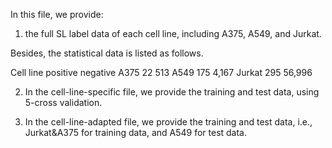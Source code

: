 In this file, we provide:

1) the full SL label data of each cell line, including A375, A549, and Jurkat. 

Besides, the statistical data is listed as follows.

Cell line	positive	negative
A375	   22	   513
A549	  175	  4,167
Jurkat	  295	 56,996


2) In the cell-line-specific file, we provide the training and test data, using 5-cross validation.

3) In the cell-line-adapted file, we provide the training and test data, i.e., Jurkat&A375 for training data, and A549 for test data.